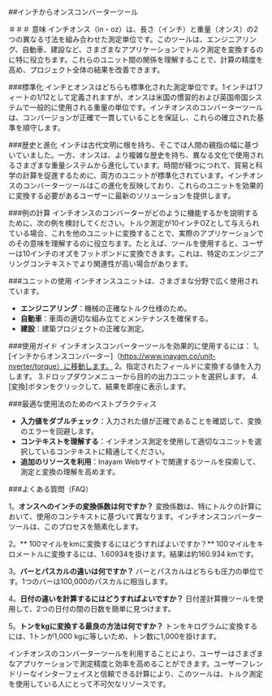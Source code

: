 ##インチからオンスコンバーターツール

＃＃＃ 意味
インチオンス（in・oz）は、長さ（インチ）と重量（オンス）の2つの異なる寸法を組み合わせた測定単位です。このツールは、エンジニアリング、自動車、建設など、さまざまなアプリケーションでトルク測定を変換するのに特に役立ちます。これらのユニット間の関係を理解することで、計算の精度を高め、プロジェクト全体の結果を改善できます。

###標準化
インチとオンスはどちらも標準化された測定単位です。1インチは1フィートの1/12として定義されますが、オンスは米国の慣習的および英国帝国システムで一般的に使用される重量の単位です。インチオンスのコンバーターツールは、コンバージョンが正確で一貫していることを保証し、これらの確立された基準を順守します。

###歴史と進化
インチは古代文明に根を持ち、そこでは人間の親指の幅に基づいていました。一方、オンスは、より複雑な歴史を持ち、異なる文化で使用されるさまざまな重量システムから進化しています。時間が経つにつれて、貿易と科学の計算を促進するために、両方のユニットが標準化されています。インチオンスのコンバーターツールはこの進化を反映しており、これらのユニットを効果的に変換する必要があるユーザーに最新のソリューションを提供します。

###例の計算
インチオンスのコンバーターがどのように機能するかを説明するために、次の例を検討してください。トルク測定が10インチOZとして与えられている場合、これを他のユニットに変換することで、実際のアプリケーションでのその意味を理解するのに役立ちます。たとえば、ツールを使用すると、ユーザーは10インチのオズをフットポンドに変換できます。これは、特定のエンジニアリングコンテキストでより関連性が高い場合があります。

###ユニットの使用
インチオンスユニットは、さまざまな分野で広く使用されています。
-  **エンジニアリング**：機械の正確なトルク仕様のため。
-  **自動車**：車両の適切な組み立てとメンテナンスを確保する。
-  **建設**：建築プロジェクトの正確な測定。

###使用ガイド
インチオンスコンバーターツールを効果的に使用するには：
1。[インチからオンスコンバーター]（https://www.inayam.co/unit-nverter/torque）に移動します。
2。指定されたフィールドに変換する値を入力します。
3.ドロップダウンメニューから目的の出力ユニットを選択します。
4. [変換]ボタンをクリックして、結果を即座に表示します。

###最適な使用法のためのベストプラクティス
-  **入力値をダブルチェック**：入力された値が正確であることを確認して、変換のエラーを回避します。
-  **コンテキストを理解する**：インチオンス測定を使用して適切なユニットを選択しているコンテキストに精通してください。
-  **追加のリソースを利用**：Inayam Webサイトで関連するツールを探索して、測定と変換の理解を高めます。

###よくある質問（FAQ）

1。**オンスへのインチの変換係数は何ですか？**
変換係数は、特にトルクの計算において、使用のコンテキストに基づいて異なります。インチオンスコンバーターツールは、このプロセスを簡素化します。

2。** 100マイルをkmに変換するにはどうすればよいですか？**
100マイルをキロメートルに変換するには、1.60934を掛けます。結果は約160.934 kmです。

3。**バーとパスカルの違いは何ですか？**
バーとパスカルはどちらも圧力の単位です。1つのバーは100,000のパスカルに相当します。

4。**日付の違いを計算するにはどうすればよいですか？**
日付差計算機ツールを使用して、2つの日付の間の日数を簡単に見つけます。

5。**トンをkgに変換する最良の方法は何ですか？**
トンをキログラムに変換するには、1トンが1,000 kgに等しいため、トン数に1,000を掛けます。

インチオンスのコンバーターツールを利用することにより、ユーザーはさまざまなアプリケーションで測定精度と効率を高めることができます。ユーザーフレンドリーなインターフェイスと信頼できる計算により、このツールは、トルク測定を使用している人にとって不可欠なリソースです。